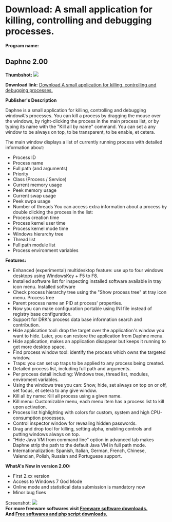# Download: A small application for killing, controlling and debugging processes.

**Program name:**

## Daphne 2.00

  
**Thumbshot:** ![](http://www.freewarefiles.com/screenshot/daphne_md.jpg)   
  
**Download link:** [Download A small application for killing, controlling and debugging processes.](http://freesoftwares.boysofts.com/Daphne_program_15464.html)  
  


**Publisher's Description**  
  


Daphne is a small application for killing, controlling and debugging windowA's processes. You can kill a process by dragging the mouse over the windows, by right-clicking the process in the main process list, or by typing its name with the "Kill all by name" command. You can set a any window to be always on top, to be transparent, to be enable, et cetera. 

The main window displays a list of currently running process with detailed information about:

  * Process ID
  * Process name
  * Full path (and arguments)
  * Priority
  * Class (Process / Service)
  * Current memory usage
  * Peek memory usage
  * Current swap usage
  * Peek swpa usage
  * Number of threads
You can access extra information about a process by double clicking the process in the list: 
  * Process creation time
  * Process kernel user time
  * Process kernel mode time
  * Windows hierarchy tree
  * Thread list
  * Full path module list
  * Process environment variables

**Features:**

  * Enhanced (experimental) multidesktop feature: use up to four windows desktops using WindowsKey + F5 to F8. 
  * Installed software list for inspecting installed software available in tray icon menu. Installed software 
  * Check process hierarchy tree using the "Show process tree" at tray icon menu. Process tree 
  * Parent process name an PID at process' properties. 
  * Now you can make configuration portable using INI file instead of registry base configuration. 
  * Support for DRK's process data base information search and contribution. 
  * Hide application tool: drop the target over the application's window you want to hide. Later, you can restore the application from Daphne menu. 
  * Hide application, makes an application disappear but keeps it running to get more desktop space. 
  * Find process window tool: identify the process which owns the targeted window. 
  * Traps: you can set up traps to be applied to any process being created. 
  * Detailed process list, including full path and arguments. 
  * Per process detail including: Windows tree, thread list, modules, enviroment variables. 
  * Using the windows tree you can: Show, hide, set always on top on or off, set focus, et cetera to any give window. 
  * Kill all by name: Kill all process using a given name. 
  * Kill menu: Customizable menu, each menu item has a process list to kill upon activation. 
  * Process list highlighting with colors for custom, system and high CPU-consumption processes. 
  * Control inspector window for revealing hidden passwords. 
  * Drag and drop tool for killing, setting alpha, enabling controls and putting windows always on top. 
  * "Hide Java VM from command line" option in advanced tab makes Daphne strip the path to the default Java VM in full path mode. 
  * Internationalization: Spanish, Italian, German, French, Chinese, Valencian, Polish, Russian and Portuguese support. 

**WhatA's New in version 2.00:**

  * First 2.xx version 
  * Access to Windows 7 God Mode 
  * Online mode and statistical data submission is mandatory now 
  * Minor bug fixes 

  
  
Screenshot: ![](http://www.freewarefiles.com/screenshot/daphne.jpg)   
**For more freeware softwares visit [Freeware software downloads.](http://freesoftwares.boysofts.com/)**   
**And [Free softwares and php script downloads.](http://www.boysofts.com/)**
